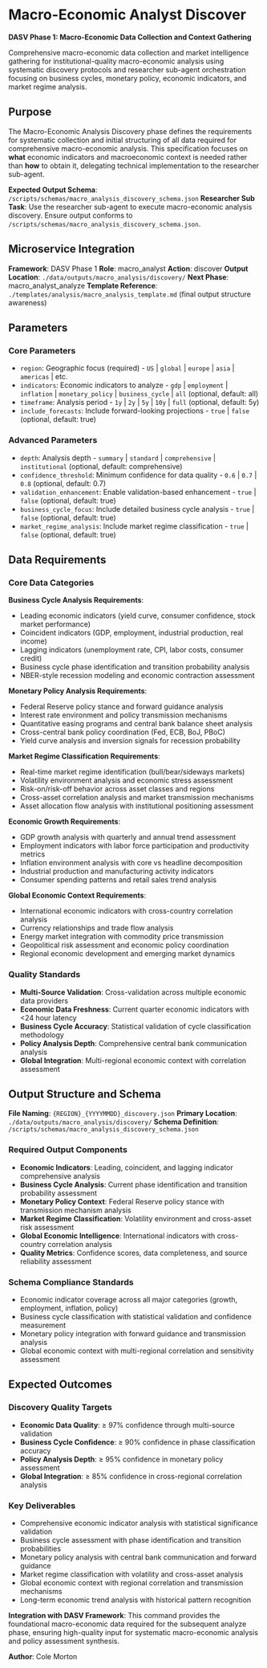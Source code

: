 # Macro-Economic Analyst Discover

**DASV Phase 1: Macro-Economic Data Collection and Context Gathering**

Comprehensive macro-economic data collection and market intelligence gathering for institutional-quality macro-economic analysis using systematic discovery protocols and researcher sub-agent orchestration focusing on business cycles, monetary policy, economic indicators, and market regime analysis.

## Purpose

The Macro-Economic Analysis Discovery phase defines the requirements for systematic collection and initial structuring of all data required for comprehensive macro-economic analysis. This specification focuses on **what** economic indicators and macroeconomic context is needed rather than **how** to obtain it, delegating technical implementation to the researcher sub-agent.

**Expected Output Schema**: `/scripts/schemas/macro_analysis_discovery_schema.json`
**Researcher Sub Task**: Use the researcher sub-agent to execute macro-economic analysis discovery. Ensure output conforms to `/scripts/schemas/macro_analysis_discovery_schema.json`.

## Microservice Integration

**Framework**: DASV Phase 1
**Role**: macro_analyst
**Action**: discover
**Output Location**: `./data/outputs/macro_analysis/discovery/`
**Next Phase**: macro_analyst_analyze
**Template Reference**: `./templates/analysis/macro_analysis_template.md` (final output structure awareness)

## Parameters

### Core Parameters
- `region`: Geographic focus (required) - `US` | `global` | `europe` | `asia` | `americas` | etc.
- `indicators`: Economic indicators to analyze - `gdp` | `employment` | `inflation` | `monetary_policy` | `business_cycle` | `all` (optional, default: all)
- `timeframe`: Analysis period - `1y` | `2y` | `5y` | `10y` | `full` (optional, default: 5y)
- `include_forecasts`: Include forward-looking projections - `true` | `false` (optional, default: true)

### Advanced Parameters
- `depth`: Analysis depth - `summary` | `standard` | `comprehensive` | `institutional` (optional, default: comprehensive)
- `confidence_threshold`: Minimum confidence for data quality - `0.6` | `0.7` | `0.8` (optional, default: 0.7)
- `validation_enhancement`: Enable validation-based enhancement - `true` | `false` (optional, default: true)
- `business_cycle_focus`: Include detailed business cycle analysis - `true` | `false` (optional, default: true)
- `market_regime_analysis`: Include market regime classification - `true` | `false` (optional, default: true)

## Data Requirements

### Core Data Categories

**Business Cycle Analysis Requirements**:
- Leading economic indicators (yield curve, consumer confidence, stock market performance)
- Coincident indicators (GDP, employment, industrial production, real income)
- Lagging indicators (unemployment rate, CPI, labor costs, consumer credit)
- Business cycle phase identification and transition probability analysis
- NBER-style recession modeling and economic contraction assessment

**Monetary Policy Analysis Requirements**:
- Federal Reserve policy stance and forward guidance analysis
- Interest rate environment and policy transmission mechanisms
- Quantitative easing programs and central bank balance sheet analysis
- Cross-central bank policy coordination (Fed, ECB, BoJ, PBoC)
- Yield curve analysis and inversion signals for recession probability

**Market Regime Classification Requirements**:
- Real-time market regime identification (bull/bear/sideways markets)
- Volatility environment analysis and economic stress assessment
- Risk-on/risk-off behavior across asset classes and regions
- Cross-asset correlation analysis and market transmission mechanisms
- Asset allocation flow analysis with institutional positioning assessment

**Economic Growth Requirements**:
- GDP growth analysis with quarterly and annual trend assessment
- Employment indicators with labor force participation and productivity metrics
- Inflation environment analysis with core vs headline decomposition
- Industrial production and manufacturing activity indicators
- Consumer spending patterns and retail sales trend analysis

**Global Economic Context Requirements**:
- International economic indicators with cross-country correlation analysis
- Currency relationships and trade flow analysis
- Energy market integration with commodity price transmission
- Geopolitical risk assessment and economic policy coordination
- Regional economic development and emerging market dynamics

### Quality Standards
- **Multi-Source Validation**: Cross-validation across multiple economic data providers
- **Economic Data Freshness**: Current quarter economic indicators with <24 hour latency
- **Business Cycle Accuracy**: Statistical validation of cycle classification methodology
- **Policy Analysis Depth**: Comprehensive central bank communication analysis
- **Global Integration**: Multi-regional economic context with correlation assessment

## Output Structure and Schema

**File Naming**: `{REGION}_{YYYYMMDD}_discovery.json`
**Primary Location**: `./data/outputs/macro_analysis/discovery/`
**Schema Definition**: `/scripts/schemas/macro_analysis_discovery_schema.json`

### Required Output Components
- **Economic Indicators**: Leading, coincident, and lagging indicator comprehensive analysis
- **Business Cycle Analysis**: Current phase identification and transition probability assessment
- **Monetary Policy Context**: Federal Reserve policy stance with transmission mechanism analysis
- **Market Regime Classification**: Volatility environment and cross-asset risk assessment
- **Global Economic Intelligence**: International indicators with cross-country correlation analysis
- **Quality Metrics**: Confidence scores, data completeness, and source reliability assessment

### Schema Compliance Standards
- Economic indicator coverage across all major categories (growth, employment, inflation, policy)
- Business cycle classification with statistical validation and confidence measurement
- Monetary policy integration with forward guidance and transmission analysis
- Global economic context with multi-regional correlation and sensitivity assessment

## Expected Outcomes

### Discovery Quality Targets
- **Economic Data Quality**: ≥ 97% confidence through multi-source validation
- **Business Cycle Confidence**: ≥ 90% confidence in phase classification accuracy
- **Policy Analysis Depth**: ≥ 95% confidence in monetary policy assessment
- **Global Integration**: ≥ 85% confidence in cross-regional correlation analysis

### Key Deliverables
- Comprehensive economic indicator analysis with statistical significance validation
- Business cycle assessment with phase identification and transition probabilities
- Monetary policy analysis with central bank communication and forward guidance
- Market regime classification with volatility and cross-asset analysis
- Global economic context with regional correlation and transmission mechanisms
- Long-term economic trend analysis with historical pattern recognition

**Integration with DASV Framework**: This command provides the foundational macro-economic data required for the subsequent analyze phase, ensuring high-quality input for systematic macro-economic analysis and policy assessment synthesis.

**Author**: Cole Morton